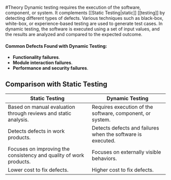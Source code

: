 #Theory 
Dynamic testing requires the execution of the software, component, or system. It complements [[Static Testing|static]] [[testing]] by detecting different types of defects. Various techniques such as black-box, white-box, or experience-based testing are used to generate test cases.
In dynamic testing, the software is executed using a set of input values, and the results are analyzed and compared to the expected outcome.
#### Common Defects Found with Dynamic Testing:
- **Functionality failures**.
- **Module interaction failures**.
- **Performance and security failures**.
## Comparison with Static Testing

| Static Testing                                                     | Dynamic Testing                                             |
| ------------------------------------------------------------------ | ----------------------------------------------------------- |
| Based on manual evaluation through reviews and static analysis.    | Requires execution of the software, component, or system.   |
| Detects defects in work products.                                  | Detects defects and failures when the software is executed. |
| Focuses on improving the consistency and quality of work products. | Focuses on externally visible behaviors.                    |
| Lower cost to fix defects.                                         | Higher cost to fix defects.                                 |
